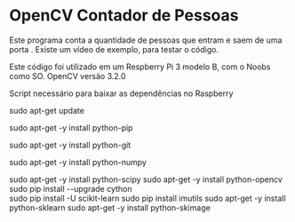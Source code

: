 # OpenCV Contador de Pessoas
Este programa conta a quantidade de pessoas que entram e saem de uma porta . Existe um vídeo de exemplo, para testar o código.

Este código foi utilizado em um Respberry Pi 3 modelo B, com o Noobs como SO.
OpenCV versão 3.2.0

Script necessário para baixar as dependências no Raspberry

sudo apt-get update

sudo apt-get -y install python-pip

sudo apt-get -y install python-git 

sudo apt-get -y install python-numpy 

sudo apt-get -y install python-scipy 
sudo apt-get -y install python-opencv 
sudo pip install --upgrade cython  
sudo pip install -U scikit-learn 
sudo pip install imutils 
sudo apt-get -y install python-sklearn
sudo apt-get -y install python-skimage  

